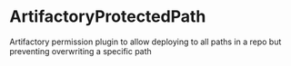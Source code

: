 # ArtifactoryProtectedPath
Artifactory permission plugin to allow deploying to all paths in a repo but preventing overwriting a specific path
